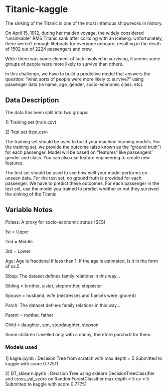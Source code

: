 # Titanic-kaggle

The sinking of the Titanic is one of the most infamous shipwrecks in history.

On April 15, 1912, during her maiden voyage, the widely considered “unsinkable” RMS Titanic sank after colliding with an iceberg. Unfortunately, there weren’t enough lifeboats for everyone onboard, resulting in the death of 1502 out of 2224 passengers and crew.

While there was some element of luck involved in surviving, it seems some groups of people were more likely to survive than others.

In this challenge, we have to build a predictive model that answers the question: “what sorts of people were more likely to survive?” using passenger data (ie name, age, gender, socio-economic class, etc).

## Data Description
The data has been split into two groups:

1] Training set (train.csv)

2] Test set (test.csv)

The training set should be used to build your machine learning models. For the training set, we provide the outcome (also known as the “ground truth”) for each passenger. Model will be based on “features” like passengers’ gender and class. You can also use feature engineering to create new features.

The test set should be used to see how well your model performs on unseen data. For the test set, no ground truth is provided for each passenger. We have to predict these outcomes. For each passenger in the test set, use the model you trained to predict whether or not they survived the sinking of the Titanic.

## Variable Notes
Pclass: A proxy for socio-economic status (SES)

1st = Upper

2nd = Middle

3rd = Lower


Age: Age is fractional if less than 1. 
If the age is estimated, is it in the form of xx.5


Sibsp: The dataset defines family relations in this way...

Sibling = brother, sister, stepbrother, stepsister

Spouse = husband, wife (mistresses and fiancés were ignored)


Parch: The dataset defines family relations in this way...

Parent = mother, father

Child = daughter, son, stepdaughter, stepson

Some children travelled only with a nanny, therefore parch=0 for them.

### Models used

1] kagle.ipynb : Decision Tree from scratch with max depth = 5 
Submitted to kaggle with score 0.77511

2] DT_sklearn.ipynb : Decision Tree using sklearn DecisionTreeClassifier and cross_val_score on RandomForestClassifier
max depth = 5 cv = 5
Submitted to kaggle with score 0.77751

